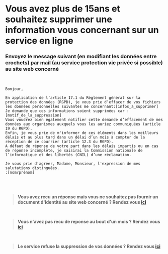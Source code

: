 # Vous avez plus de 15ans et souhaitez supprimer une information vous concernant sur un service en ligne

### Envoyez le message suivant (en modifiant les données entre crochets) par mail (au service protection vie privée si possible) au site web concerné

<br>

```
Bonjour,

En application de l’article 17.1 du Règlement général sur la protection des données (RGPD), je vous prie d’effacer de vos fichiers les données personnelles suivantes me concernant:[infos_a_supprimer]
Je demande que ces informations soient supprimées car :[motif_de_la_suppression]
Vous voudrez bien également notifier cette demande d’effacement de mes données aux organismes auxquels vous les auriez communiquées (article 19 du RGPD).
Enfin, je vous prie de m'informer de ces éléments dans les meilleurs délais et au plus tard dans un délai d’un mois à compter de la réception de ce courrier (article 12.3 du RGPD).
A défaut de réponse de votre part dans les délais impartis ou en cas de réponse incomplète, je saisirai la Commission nationale de l’informatique et des libertés (CNIL) d’une réclamation.

Je vous prie d'agréer, Madame, Monsieur, l'expression de mes salutations distinguées.
:[nom/prénom]

```

<br><br>

> **Vous avez recu un réponse mais vous ne souhaitez pas fournir un document d'identité au site web concerné ? Rendez vous [ici](./direct_cnil.md)**

<br>

> **Vous n'avez pas recu de reponse au bout d'un mois ? Rendez vous [ici](./no_answer.md)**

<br>

> **Le service refuse la suppression de vos données ? Rendez vous [ici](./rejection.md)**
